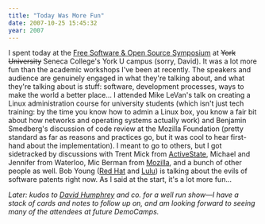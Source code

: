 ```yaml
---
title: "Today Was More Fun"
date: 2007-10-25 15:45:32
year: 2007
---
```

I spent today at the <a href="http://fsoss.senecac.on.ca/2007/">Free Software & Open Source Symposium</a> at <strike>York University</strike> Seneca College's York U campus (sorry, David).  It was a lot more fun than the academic workshops I've been at recently.  The speakers and audience are genuinely engaged in what they're talking about, and what they're talking about is stuff: software, development processes, ways to make the world a better place...  I attended Mike LeVan's talk on creating a Linux administration course for university students (which isn't just tech training: by the time you know how to admin a Linux box, you know a fair bit about how networks and operating systems actually work) and Benjamin Smedberg's discussion of code review at the Mozilla Foundation (pretty standard as far as reasons and practices go, but it was cool to hear first-hand about the implementation).  I meant to go to others, but I got sidetracked by discussions with Trent Mick from <a href="http://www.activestate.com">ActiveState</a>, Michael and Jennifer from Waterloo, Mic Berman from <a href="http://www.mozilla.org">Mozilla</a>, and a bunch of other people as well.  Bob Young (<a href="http://www.redhat.com">Red Hat</a> and <a href="http://www.lulu.com">Lulu</a>) is talking about the evils of software patents right now.  As I said at the start, it's a lot more fun...

<em>Later: kudos to <a href="http://cs.senecac.on.ca/~david.humphrey/">David Humphrey</a> and co. for a well run show—I have a stack of cards and notes to follow up on, and am looking forward to seeing many of the attendees at future DemoCamps.</em>
